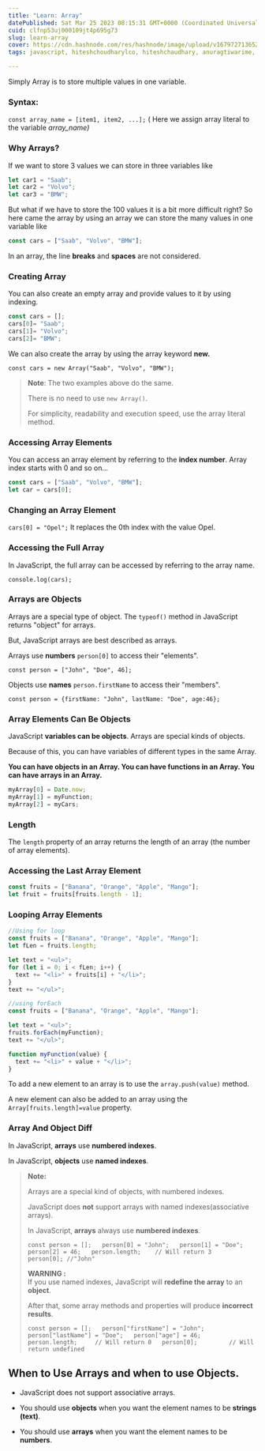 ```yaml
---
title: "Learn: Array"
datePublished: Sat Mar 25 2023 08:15:31 GMT+0000 (Coordinated Universal Time)
cuid: clfnp53uj000109jt4p695g73
slug: learn-array
cover: https://cdn.hashnode.com/res/hashnode/image/upload/v1679727136523/1bfc4963-6892-40be-80c3-aaa18e775b40.png
tags: javascript, hiteshchoudharylco, hiteshchaudhary, anuragtiwarime, ineuronfullstackjavascriptbootcam20

---
```


Simply Array is to store multiple values in one variable.

### Syntax:

`const array_name = [item1, item2, ...];` ( Here we assign array literal to the variable *array\_name)*

### Why Arrays?

If we want to store 3 values we can store in three variables like

```javascript
let car1 = "Saab";
let car2 = "Volvo";
let car3 = "BMW";
```

But what if we have to store the 100 values it is a bit more difficult right? So here came the array by using an array we can store the many values in one variable like

```javascript
const cars = ["Saab", "Volvo", "BMW"];
```

In an array, the line **breaks** and **spaces** are not considered.

### Creating Array

You can also create an empty array and provide values to it by using indexing.

```javascript
const cars = [];
cars[0]= "Saab";
cars[1]= "Volvo";
cars[2]= "BMW";
```

We can also create the array by using the array keyword **new.**

`const cars = new Array("Saab", "Volvo", "BMW");`

> **Note**: The two examples above do the same.
> 
> There is no need to use `new Array()`.
> 
> For simplicity, readability and execution speed, use the array literal method.

### Accessing Array Elements

You can access an array element by referring to the **index number**. Array index starts with 0 and so on...

```javascript
const cars = ["Saab", "Volvo", "BMW"];
let car = cars[0];
```

### Changing an Array Element

`cars[0] = "Opel";` It replaces the 0th index with the value Opel.

### Accessing the Full Array

In JavaScript, the full array can be accessed by referring to the array name.

`console.log(cars);`

### Arrays are Objects

Arrays are a special type of object. The `typeof()` method in JavaScript returns "object" for arrays.

But, JavaScript arrays are best described as arrays.

Arrays use **numbers** `person[0]` to access their "elements".

`const person = ["John", "Doe", 46];`

Objects use **names** `person.firstName` to access their "members".

`const person = {firstName: "John", lastName: "Doe", age:46};`

### Array Elements Can Be Objects

JavaScript **variables can be objects**. Arrays are special kinds of objects.

Because of this, you can have variables of different types in the same Array.

**You can have objects in an Array. You can have functions in an Array. You can have arrays in an Array.**

```javascript
myArray[0] = Date.now;
myArray[1] = myFunction;
myArray[2] = myCars;
```

### **Length**

The `length` property of an array returns the length of an array (the number of array elements).

### Accessing the Last Array Element

```javascript
const fruits = ["Banana", "Orange", "Apple", "Mango"];
let fruit = fruits[fruits.length - 1];
```

### Looping Array Elements

```javascript
//Using for loop
const fruits = ["Banana", "Orange", "Apple", "Mango"];
let fLen = fruits.length;

let text = "<ul>";
for (let i = 0; i < fLen; i++) {
  text += "<li>" + fruits[i] + "</li>";
}
text += "</ul>";

//using forEach
const fruits = ["Banana", "Orange", "Apple", "Mango"];

let text = "<ul>";
fruits.forEach(myFunction);
text += "</ul>";

function myFunction(value) {
  text += "<li>" + value + "</li>";
}
```

To add a new element to an array is to use the `array.push(value)` method.

A new element can also be added to an array using the `Array[fruits.length]=value` property.

### Array And Object Diff

In JavaScript, **arrays** use **numbered indexes**.  

In JavaScript, **objects** use **named indexes**.

> **Note:**
> 
> Arrays are a special kind of objects, with numbered indexes.
> 
> JavaScript does **not** support arrays with named indexes(associative arrays).
> 
> In JavaScript, **arrays** always use **numbered indexes**.
> 
> `const person = [];   person[0] = "John";   person[1] = "Doe";   person[2] = 46;   person.length;    // Will return 3   person[0]; //"John"`
> 
> **WARNING :**  
> If you use named indexes, JavaScript will **redefine the array** to an **object**.
> 
> After that, some array methods and properties will produce **incorrect results**.
> 
> `const person = [];   person["firstName"] = "John";   person["lastName"] = "Doe";   person["age"] = 46;   person.length;     // Will return 0   person[0];         // Will return undefined`

## When to Use Arrays and when to use Objects.

* JavaScript does not support associative arrays.
    
* You should use **objects** when you want the element names to be **strings (text)**.
    
* You should use **arrays** when you want the element names to be **numbers**.